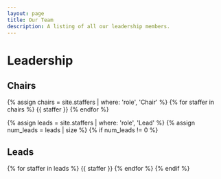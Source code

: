 ```yaml
---
layout: page
title: Our Team
description: A listing of all our leadership members.
---
```


# Leadership

<!--Leadership information is stored in the `_staffers` directory and rendered according to the layout file, `_layouts/staffer.html`.-->

## Chairs

{% assign chairs = site.staffers | where: 'role', 'Chair' %}
{% for staffer in chairs %}
{{ staffer }}
{% endfor %}

{% assign leads = site.staffers | where: 'role', 'Lead' %}
{% assign num_leads = leads | size %}
{% if num_leads != 0 %}
## Leads

{% for staffer in leads %}
{{ staffer }}
{% endfor %}
{% endif %}

